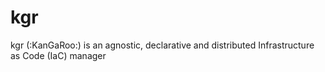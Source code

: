 # kgr
kgr (:KanGaRoo:) is an agnostic, declarative and distributed Infrastructure as Code (IaC) manager
